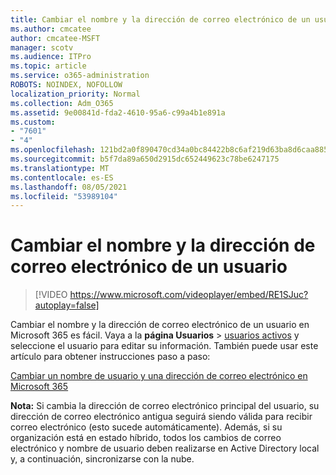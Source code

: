 ```yaml
---
title: Cambiar el nombre y la dirección de correo electrónico de un usuario
ms.author: cmcatee
author: cmcatee-MSFT
manager: scotv
ms.audience: ITPro
ms.topic: article
ms.service: o365-administration
ROBOTS: NOINDEX, NOFOLLOW
localization_priority: Normal
ms.collection: Adm_O365
ms.assetid: 9e00841d-fda2-4610-95a6-c99a4b1e891a
ms.custom:
- "7601"
- "4"
ms.openlocfilehash: 121bd2a0f890470cd34a0bc84422b8c6af219d63ba8d6caa8855383a1adbfa18
ms.sourcegitcommit: b5f7da89a650d2915dc652449623c78be6247175
ms.translationtype: MT
ms.contentlocale: es-ES
ms.lasthandoff: 08/05/2021
ms.locfileid: "53989104"
---
```

# <a name="change-a-users-name-and-email-address"></a>Cambiar el nombre y la dirección de correo electrónico de un usuario

> [!VIDEO https://www.microsoft.com/videoplayer/embed/RE1SJuc?autoplay=false]

Cambiar el nombre y la dirección de correo electrónico de un usuario en Microsoft 365 es fácil. Vaya a la **página Usuarios** \> [usuarios activos](https://go.microsoft.com/fwlink/p/?linkid=834822) y seleccione el usuario para editar su información. También puede usar este artículo para obtener instrucciones paso a paso:
  
[Cambiar un nombre de usuario y una dirección de correo electrónico en Microsoft 365](https://docs.microsoft.com/microsoft-365/admin/add-users/change-a-user-name-and-email-address)
  
 **Nota:** Si cambia la dirección de correo electrónico principal del usuario, su dirección de correo electrónico antigua seguirá siendo válida para recibir correo electrónico (esto sucede automáticamente). Además, si su organización está en estado híbrido, todos los cambios de correo electrónico y nombre de usuario deben realizarse en Active Directory local y, a continuación, sincronizarse con la nube.